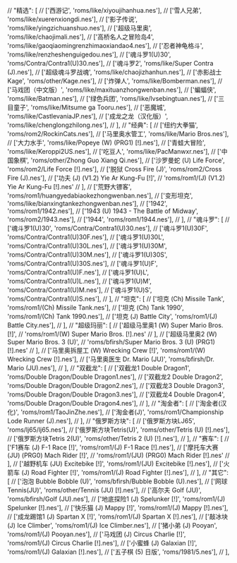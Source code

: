 // "精选": [
                //     ['西游记', 'roms/like/xiyoujihanhua.nes'],
                //     ['雪人兄弟', 'roms/like/xuerenxiongdi.nes'],
                //     ['影子传说', 'roms/like/yingzichuanshuo.nes'],
                //     ['超级马里奥', 'roms/like/chaojimali.nes'],
                //     ['高桥名人之冒险岛4', 'roms/like/gaoqiaomingrenzhimaoxiandao4.nes'],
                //     ['忍者神龟格斗', 'roms/like/renzheshenguigedou.nes'],
                //     ['魂斗罗1(U)30', 'roms/Contra/Contra1(U)30.nes'],
                //     ['魂斗罗2', 'roms/like/Super Contra (J).nes'],
                //     ['超级魂斗罗战魂', 'roms/like/chaojizhanhun.nes'],
                //     ['赤影战士 Kage', 'roms/other/Kage.nes'],
                //     ['炸弹人', 'roms/like/Bomberman.nes'],
                //     ['马戏团（中文版）', 'roms/like/maxituanzhongwenban.nes'],
                //     ['蝙蝠侠', 'roms/like/Batman.nes'],
                //     ['绿色兵团', 'roms/like/lvsebingtuan.nes'],
                //     ['三目童子', 'roms/like/Mitsume ga Tooru.nes'],
                //     ['恶魔城', 'roms/like/CastlevaniaJP.nes'],
                //     ['成龙之龙（汉化版）', 'roms/like/chenglongzhilong.nes'],
                // ],
                // "经典": [
                //     ['纽约大拳猫', 'roms/rom2/RockinCats.nes'],
                //     ['马里奥水管工', 'roms/like/Mario Bros.nes'],
                //     ['大力水手', 'roms/like/Popeye (W) (PRG1) [!].nes'],
                //     ['青蛙大冒险', 'roms/like/Keroppi2US.nes'],
                //     ['吃豆人', 'roms/like/PacManwxr.nes'],
                //     ['中国象棋', 'roms/other/Zhong Guo Xiang Qi.nes'],
                //     ['沙罗曼蛇 (U) Life Force', 'roms/rom2/Life Force [!].nes'],
                //     ['脱狱 Cross Fire (J)', 'roms/rom2/Cross Fire (J).nes'],
                //     ['功夫 (J) (V1.2) Yie Ar Kung-Fu [!]',
                //         'roms/rom1/(J) (V1.2) Yie Ar Kung-Fu [!].nes'
                //     ],
                //     ['荒野大镖客', 'roms/rom1/huangyedabiaokezhongwenban.nes'],
                //     ['变形坦克', 'roms/like/bianxingtankezhongwenban.nes'],
                //     ['1942', 'roms/rom1/1942.nes'],
                //     ['1943 (U) 1943 - The Battle of Midway', 'roms/rom2/1943.nes'],
                //     ['1944', 'roms/rom1/1944.nes'],
                // ],
                // "魂斗罗": [
                //     ['魂斗罗1(U)30', 'roms/Contra/Contra1(U)30.nes'],
                //     ['魂斗罗1(U)30F', 'roms/Contra/Contra1(U)30F.nes'],
                //     ['魂斗罗1(U)30L', 'roms/Contra/Contra1(U)30L.nes'],
                //     ['魂斗罗1(U)30M', 'roms/Contra/Contra1(U)30M.nes'],
                //     ['魂斗罗1(U)30S', 'roms/Contra/Contra1(U)30S.nes'],
                //     ['魂斗罗1(U)F', 'roms/Contra/Contra1(U)F.nes'],
                //     ['魂斗罗1(U)L', 'roms/Contra/Contra1(U)L.nes'],
                //     ['魂斗罗1(U)M', 'roms/Contra/Contra1(U)M.nes'],
                //     ['魂斗罗1(U)S', 'roms/Contra/Contra1(U)S.nes'],
                // ],
                // "坦克": [
                //     ['坦克 (Ch) Missile Tank', 'roms/rom1/(Ch) Missile Tank.nes'],
                //     ['坦克 (Ch) Tank 1990', 'roms/rom1/(Ch) Tank 1990.nes'],
                //     ['坦克 (J) Battle City', 'roms/rom1/(J) Battle City.nes'],
                // ],
                // "超级玛丽": [
                //     ['超级马里奥1 (W) Super Mario Bros. [!]',
                //         'roms/rom1/(W) Super Mario Bros. [!].nes'
                //     ],
                //     ['超级马里奥2 (W) Super Mario Bros. 3 (U)',
                //         'roms/bfirsh/Super Mario Bros. 3 (U) (PRG1) [!].nes'
                //     ],
                //     ['马里奥拆屋工 (W) Wrecking Crew [!]', 'roms/rom1/(W) Wrecking Crew [!].nes'],
                //     ['马里奥医生 Dr. Mario (JU)', 'roms/bfirsh/Dr. Mario (JU).nes'],
                // ],
                // "双截龙": [
                //     ['双截龙1 Double Dragon1', 'roms/Double Dragon/Double Dragon1.nes'],
                //     ['双截龙2 Double Dragon2', 'roms/Double Dragon/Double Dragon2.nes'],
                //     ['双截龙3 Double Dragon3', 'roms/Double Dragon/Double Dragon3.nes'],
                //     ['双截龙4 Double Dragon4', 'roms/Double Dragon/Double Dragon4.nes'],
                // ],
                // "淘金者": [
                //     ['淘金者(汉化)', 'roms/rom1/TaoJinZhe.nes'],
                //     ['淘金者(J)', 'roms/rom1/Championship Lode Runner (J).nes'],
                // ],
                // "俄罗斯方块": [
                //     ['俄罗斯方块LJ65', 'roms/lj65/lj65.nes'],
                //     ['俄罗斯方块Tetris(U)', 'roms/other/Tetris (U) [!].nes'],
                //     ['俄罗斯方块Tetris 2(U)', 'roms/other/Tetris 2 (U) [!].nes'],
                // ],
                // "赛车": [
                //     ['F1赛车 (J) F-1 Race [!]', 'roms/rom1/(J) F-1 Race [!].nes'],
                //     ['摩托车大赛 (JU) (PRG0) Mach Rider [!]',
                //         'roms/rom1/(JU) (PRG0) Mach Rider [!].nes'
                //     ],
                //     ['越野机车 (JU) Excitebike [!]', 'roms/rom1/(JU) Excitebike [!].nes'],
                //     ['火箭车 (J) Road Fighter [!]', 'roms/rom1/(J) Road Fighter [!].nes'],
                // ],
                // "其它": [
                //     ['泡泡 Bubble Bobble (U)', 'roms/bfirsh/Bubble Bobble (U).nes'],
                //     ['网球Tennis(JU)', 'roms/other/Tennis (JU) [!].nes'],
                //     ['高尔夫 Golf (JU)', 'roms/bfirsh/Golf (JU).nes'],
                //     ['地底探险1 (J) Spelunker [!]', 'roms/rom1/(J) Spelunker [!].nes'],
                //     ['快乐猫 (J) Mappy [!]', 'roms/rom1/(J) Mappy [!].nes'],
                //     ['成龙踢馆1 (J) Spartan X [!]', 'roms/rom1/(J) Spartan X [!].nes'],
                //     ['敲冰块 (J) Ice Climber', 'roms/rom1/(J) Ice Climber.nes'],
                //     ['猪小弟 (J) Pooyan', 'roms/rom1/(J) Pooyan.nes'],
                //     ['马戏团 (J) Circus Charlie [!]', 'roms/rom1/(J) Circus Charlie [!].nes'],
                //     ['小蜜蜂 (J) Galaxian [!]', 'roms/rom1/(J) Galaxian [!].nes'],
                //     ['五子棋 (5) 日版', 'roms/1981/5.nes'],
                // ],
